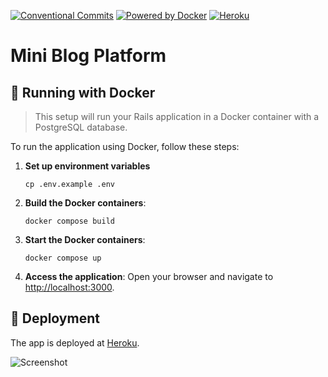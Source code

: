 [![Conventional Commits](https://img.shields.io/badge/Conventional%20Commits-1.0.0-%23FE5196?logo=conventionalcommits&logoColor=white)](https://conventionalcommits.org)
[![Powered by Docker](https://img.shields.io/badge/Powered%20by-Docker-2496ED?style=flat&logo=docker&logoColor=white)](https://www.docker.com/)
[![Heroku](https://img.shields.io/badge/Heroku-Deployed-430098?style=flat&logo=heroku)](https://guarded-dusk-82007-3d4643b2b311.herokuapp.com/)

# Mini Blog Platform

## 🐳 Running with Docker

> This setup will run your Rails application in a Docker container with a
> PostgreSQL database.

To run the application using Docker, follow these steps:

1. **Set up environment variables**
   ```shell
   cp .env.example .env
   ```
2. **Build the Docker containers**:
   ```shell
   docker compose build
   ```
3. **Start the Docker containers**:
   ```shell
   docker compose up
   ```
4. **Access the application**: Open your browser and navigate to
   [http://localhost:3000](http://localhost:3000).

## 🚀 Deployment

The app is deployed
at [Heroku](https://guarded-dusk-82007-3d4643b2b311.herokuapp.com/).

![Screenshot](https://github.com/user-attachments/assets/a2b687f6-b1b0-4d62-9ebd-19457e28ae5f)
